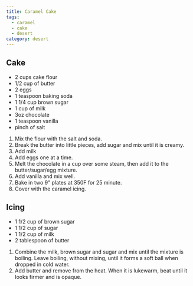 ```yaml
---
title: Caramel Cake
tags:
  - caramel
  - cake
  - desert
category: desert
---
```


## Cake

- 2 cups cake flour
- 1/2 cup of butter
- 2 eggs
- 1 teaspoon baking soda
- 1 1/4 cup brown sugar
- 1 cup of milk
- 3oz chocolate
- 1 teaspoon vanilla
- pinch of salt

1. Mix the flour with the salt and soda.
1. Break the butter into little pieces, add sugar and mix until it is creamy.
1. Add milk
1. Add eggs one at a time.
1. Melt the chocolate in a cup over some steam, then add it to the butter/sugar/egg mixture.
1. Add vanilla and mix well.
1. Bake in two 9" plates at 350F for 25 minute.
1. Cover with the caramel icing.

## Icing

- 1 1/2 cup of brown sugar
- 1 1/2 cup of sugar
- 1 1/2 cup of milk
- 2 tablespoon of butter

1. Combine the milk, brown sugar and sugar and mix until the mixture is boiling. Leave boiling, without mixing, until it forms a soft ball when dropped in cold water.
1. Add butter and remove from the heat. When it is lukewarm, beat until it looks firmer and is opaque.

